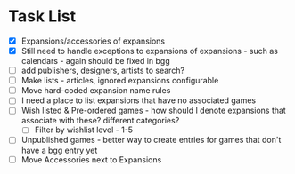 
# Task List

- [X] Expansions/accessories of expansions
- [X] Still need to handle exceptions to expansions of expansions - such as calendars - again should be fixed in bgg
- [ ] add publishers, designers, artists to search?
- [ ] Make lists - articles, ignored expansions configurable
- [ ] Move hard-coded expansion name rules
- [ ] I need a place to list expansions that have no associated games
- [ ] Wish listed & Pre-ordered games - how should I denote expansions that associate with these? different categories?
  - [ ] Filter by wishlist level - 1-5
- [ ] Unpublished games - better way to create entries for games that don't have a bgg entry yet
- [ ] Move Accessories next to Expansions